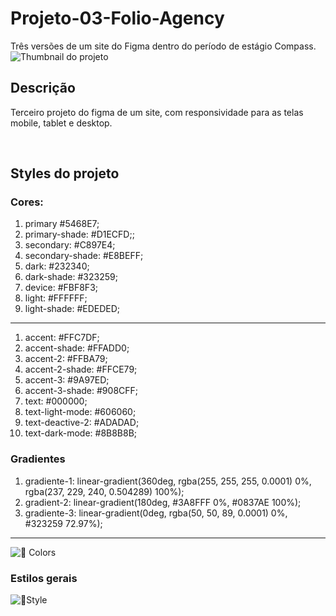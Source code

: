 # Projeto-03-Folio-Agency
Três versões de um site do Figma dentro do período de estágio Compass.
![Thumbnail do projeto](https://user-images.githubusercontent.com/100351576/189713483-d2a00d3f-4aca-4680-812d-48eebfacd940.png)

## Descrição
Terceiro projeto do figma de um site, com responsividade para as telas mobile, tablet e desktop.

<br>

## Styles do projeto

### Cores:
1. primary #5468E7;
2. primary-shade: #D1ECFD;;
3. secondary: #C897E4;
4. secondary-shade: #E8BEFF;
5. dark: #232340;
6. dark-shade: #323259;
7. device: #FBF8F3; 
8. light: #FFFFFF;
9. light-shade: #EDEDED;

***

1. accent: #FFC7DF;
2. accent-shade: #FFADD0;
3. accent-2: #FFBA79;
4. accent-2-shade: #FFCE79;
5. accent-3: #9A97ED;
6. accent-3-shade: #908CFF;
7. text: #000000;
8. text-light-mode: #606060;
9. text-deactive-2: #ADADAD;
10. text-dark-mode: #8B8B8B;

### Gradientes

1. gradiente-1: linear-gradient(360deg, rgba(255, 255, 255, 0.0001) 0%, rgba(237, 229, 240, 0.504289) 100%);
2. gradient-2: linear-gradient(180deg, #3A8FFF 0%, #0837AE 100%);
3. gradiente-3:  linear-gradient(0deg, rgba(50, 50, 89, 0.0001) 0%, #323259 72.97%);


***



![🌈 Colors](https://user-images.githubusercontent.com/100351576/189714647-1e9bcbab-e66b-44fa-b2ea-c9cab69363a4.png)

### Estilos gerais
![🌈Style](https://user-images.githubusercontent.com/100351576/189714722-509ce8d9-e09e-4092-94bb-c5e0e1ff24f3.png)

<br>
